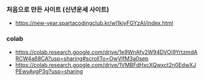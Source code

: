 ### 처음으로 만든 사이트 (신년운세 사이트)
* https://new-year.spartacodingclub.kr/wI1kiyFGYzAl/index.html
### colab
* https://colab.research.google.com/drive/1e9WnAfv2W94DVOi9YrtzmdARCW4a68CA?usp=sharing#scrollTo=OwVlfM3a0sep
* https://colab.research.google.com/drive/1VMBFdHxcXQwxct2n0EdwXJPEwyAygP3g?usp=sharing
